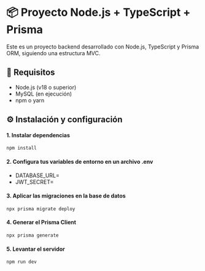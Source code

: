 # 📦 Proyecto Node.js + TypeScript + Prisma

Este es un proyecto backend desarrollado con Node.js, TypeScript y Prisma ORM, siguiendo una estructura MVC.

## 🚀 Requisitos

- Node.js (v18 o superior)
- MySQL (en ejecución)
- npm o yarn

## ⚙️ Instalación y configuración

#### 1. Instalar dependencias
``` 
npm install
```
#### 2. Configura tus variables de entorno en un archivo .env

- DATABASE_URL=
- JWT_SECRET=

#### 3. Aplicar las migraciones en la base de datos
``` 
npx prisma migrate deploy
```

#### 4. Generar el Prisma Client

``` 
npx prisma generate
``` 

#### 5. Levantar el servidor

``` 
npm run dev
``` 

